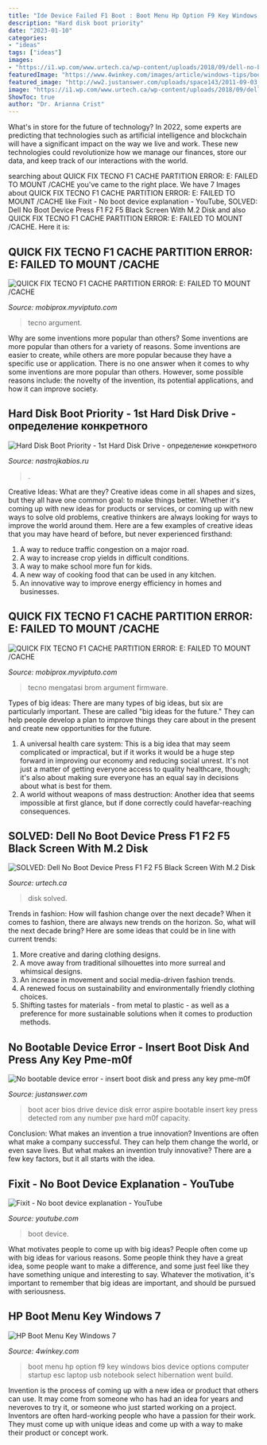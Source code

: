 ```yaml
---
title: "Ide Device Failed F1 Boot : Boot Menu Hp Option F9 Key Windows Bios Device Options Computer Startup Esc Laptop Usb Notebook Select Hibernation Went Build"
description: "Hard disk boot priority"
date: "2023-01-10"
categories:
- "ideas"
tags: ["ideas"]
images:
- "https://i1.wp.com/www.urtech.ca/wp-content/uploads/2018/09/dell-no-boot-device-f1-f2-f5-black-screen.jpg?resize=1024%2C550&amp;ssl=1"
featuredImage: "https://www.4winkey.com/images/article/windows-tips/boot-option-menu.jpg"
featured_image: "http://ww2.justanswer.com/uploads/space143/2011-09-03_150059_bios.jpg"
image: "https://i1.wp.com/www.urtech.ca/wp-content/uploads/2018/09/dell-no-boot-device-f1-f2-f5-black-screen.jpg?resize=1024%2C550&amp;ssl=1"
ShowToc: true
author: "Dr. Arianna Crist"
---
```



What's in store for the future of technology?
In 2022, some experts are predicting that technologies such as artificial intelligence and blockchain will have a significant impact on the way we live and work. These new technologies could revolutionize how we manage our finances, store our data, and keep track of our interactions with the world.

	

		
searching about QUICK FIX TECNO F1 CACHE PARTITION ERROR: E: FAILED TO MOUNT /CACHE you've came to the right place. We have 7 Images about QUICK FIX TECNO F1 CACHE PARTITION ERROR: E: FAILED TO MOUNT /CACHE like Fixit - No boot device explanation - YouTube, SOLVED: Dell No Boot Device Press F1 F2 F5 Black Screen With M.2 Disk and also QUICK FIX TECNO F1 CACHE PARTITION ERROR: E: FAILED TO MOUNT /CACHE. Here it is:
		
    
## QUICK FIX TECNO F1 CACHE PARTITION ERROR: E: FAILED TO MOUNT /CACHE

<img loading=lazy src="https://1.bp.blogspot.com/-ci9QwXBcqUo/XPN7ZSxyCxI/AAAAAAAAEg0/n8N7t1pQwUw0WLarR2QdtjRzAlVJfAdmACLcBGAs/w1200-h630-p-k-no-nu/QUICK%2BFIX%2BE_%2BFAILD%2BTO%2BMOUNT%2B_CACHE%2B%2528INVALID%2BARGUMENT%2529%2BON%2BTECNO%2BF1.png" onerror="this.onerror=null;this.src='https://tse1.mm.bing.net/th?id=OIP.hGRjzv3ebINjM8IJuRLVmwHaD4&amp;pid=15.1';" alt="QUICK FIX TECNO F1 CACHE PARTITION ERROR: E: FAILED TO MOUNT /CACHE">

_Source: mobiprox.myviptuto.com_

>tecno argument. 

	

Why are some inventions more popular than others?
Some inventions are more popular than others for a variety of reasons. Some inventions are easier to create, while others are more popular because they have a specific use or application. There is no one answer when it comes to why some inventions are more popular than others. However, some possible reasons include: the novelty of the invention, its potential applications, and how it can improve society.

    
## Hard Disk Boot Priority - 1st Hard Disk Drive - определение конкретного

<img loading=lazy src="http://www.nastrojkabios.ru/images/stories/bios/1/Hard-Disk-Boot-Priority-1.jpg" onerror="this.onerror=null;this.src='https://tse3.mm.bing.net/th?id=OIP.A-HEai96h5xT8Y7CPsOgowHaEh&amp;pid=15.1';" alt="Hard Disk Boot Priority - 1st Hard Disk Drive - определение конкретного">

_Source: nastrojkabios.ru_

>. 

	

Creative Ideas: What are they?
Creative ideas come in all shapes and sizes, but they all have one common goal: to make things better. Whether it's coming up with new ideas for products or services, or coming up with new ways to solve old problems, creative thinkers are always looking for ways to improve the world around them. Here are a few examples of creative ideas that you may have heard of before, but never experienced firsthand: 
1. A way to reduce traffic congestion on a major road.
2. A way to increase crop yields in difficult conditions.
3. A way to make school more fun for kids.
4. A new way of cooking food that can be used in any kitchen.
5. An innovative way to improve energy efficiency in homes and businesses.

    
## QUICK FIX TECNO F1 CACHE PARTITION ERROR: E: FAILED TO MOUNT /CACHE

<img loading=lazy src="https://1.bp.blogspot.com/-ltc5jLfRjZ0/XPNvhBe_WnI/AAAAAAAAEgc/ApULJcrJxMUEgW0PHRRaSL0aXXrv0y9xwCLcBGAs/s1600/maxresdefault.jpg" onerror="this.onerror=null;this.src='https://tse4.mm.bing.net/th?id=OIP.67He_PH2Lo3neMd7GsuFAwHaEK&amp;pid=15.1';" alt="QUICK FIX TECNO F1 CACHE PARTITION ERROR: E: FAILED TO MOUNT /CACHE">

_Source: mobiprox.myviptuto.com_

>tecno mengatasi brom argument firmware. 

	

Types of big ideas:
There are many types of big ideas, but six are particularly important. These are called "big ideas for the future." They can help people develop a plan to improve things they care about in the present and create new opportunities for the future.
1. A universal health care system: This is a big idea that may seem complicated or impractical, but if it works it would be a huge step forward in improving our economy and reducing social unrest. It's not just a matter of getting everyone access to quality healthcare, though; it's also about making sure everyone has an equal say in decisions about what is best for them.
2. A world without weapons of mass destruction: Another idea that seems impossible at first glance, but if done correctly could havefar-reaching consequences.

    
## SOLVED: Dell No Boot Device Press F1 F2 F5 Black Screen With M.2 Disk

<img loading=lazy src="https://i1.wp.com/www.urtech.ca/wp-content/uploads/2018/09/dell-no-boot-device-f1-f2-f5-black-screen.jpg?resize=1024%2C550&amp;ssl=1" onerror="this.onerror=null;this.src='https://tse2.mm.bing.net/th?id=OIP.ouQbz4hcOdEjxADbegQVuwHaD-&amp;pid=15.1';" alt="SOLVED: Dell No Boot Device Press F1 F2 F5 Black Screen With M.2 Disk">

_Source: urtech.ca_

>disk solved. 

	

Trends in fashion: How will fashion change over the next decade?
When it comes to fashion, there are always new trends on the horizon. So, what will the next decade bring? Here are some ideas that could be in line with current trends: 
1. More creative and daring clothing designs.
2. A move away from traditional silhouettes into more surreal and whimsical designs.
3. An increase in movement and social media-driven fashion trends.
4. A renewed focus on sustainability and environmentally friendly clothing choices. 
5. Shifting tastes for materials - from metal to plastic - as well as a preference for more sustainable solutions when it comes to production methods.

    
## No Bootable Device Error - Insert Boot Disk And Press Any Key Pme-m0f

<img loading=lazy src="http://ww2.justanswer.com/uploads/space143/2011-09-03_150059_bios.jpg" onerror="this.onerror=null;this.src='https://tse1.mm.bing.net/th?id=OIP.EwT5M4IQLd9H2kcnVHh_FwEsCv&amp;pid=15.1';" alt="No bootable device error - insert boot disk and press any key pme-m0f">

_Source: justanswer.com_

>boot acer bios drive device disk error aspire bootable insert key press detected rom any number pxe hard m0f capacity. 

	

Conclusion: What makes an invention a true innovation?
Inventions are often what make a company successful. They can help them change the world, or even save lives. But what makes an invention truly innovative? There are a few key factors, but it all starts with the idea.

    
## Fixit - No Boot Device Explanation - YouTube

<img loading=lazy src="http://i.ytimg.com/vi/dT3PqKBtGWw/maxresdefault.jpg" onerror="this.onerror=null;this.src='https://tse3.mm.bing.net/th?id=OIP.C2n7M7fKR29-yynY9kxLEwHaEK&amp;pid=15.1';" alt="Fixit - No boot device explanation - YouTube">

_Source: youtube.com_

>boot device. 

	

What motivates people to come up with big ideas?
People often come up with big ideas for various reasons. Some people think they have a great idea, some people want to make a difference, and some just feel like they have something unique and interesting to say. Whatever the motivation, it's important to remember that big ideas are important, and should be pursued with seriousness.

    
## HP Boot Menu Key Windows 7

<img loading=lazy src="https://www.4winkey.com/images/article/windows-tips/boot-option-menu.jpg" onerror="this.onerror=null;this.src='https://tse1.mm.bing.net/th?id=OIP.p2ViGgV_WhlSTGf9-rAsKAAAAA&amp;pid=15.1';" alt="HP Boot Menu Key Windows 7">

_Source: 4winkey.com_

>boot menu hp option f9 key windows bios device options computer startup esc laptop usb notebook select hibernation went build. 

	

Invention is the process of coming up with a new idea or product that others can use. It may come from someone who has had an idea for years and neveroves to try it, or someone who just started working on a project. Inventors are often hard-working people who have a passion for their work. They must come up with unique ideas and come up with a way to make their product or concept work.

